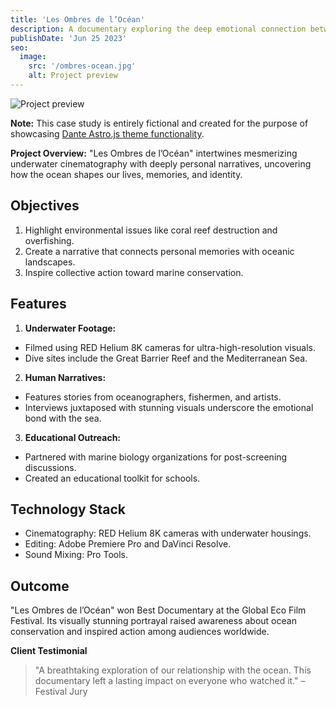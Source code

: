 ```yaml
---
title: 'Les Ombres de l’Océan'
description: A documentary exploring the deep emotional connection between humanity and the vastness of the ocean through personal stories and underwater imagery.
publishDate: 'Jun 25 2023'
seo:
  image:
    src: '/ombres-ocean.jpg'
    alt: Project preview
---
```


![Project preview](/ombres-ocean.jpg)

**Note:** This case study is entirely fictional and created for the purpose of showcasing [Dante Astro.js theme functionality](https://justgoodui.com/astro-themes/dante/).

**Project Overview:**
"Les Ombres de l’Océan" intertwines mesmerizing underwater cinematography with deeply personal narratives, uncovering how the ocean shapes our lives, memories, and identity.

## Objectives

1. Highlight environmental issues like coral reef destruction and overfishing.
2. Create a narrative that connects personal memories with oceanic landscapes.
3. Inspire collective action toward marine conservation.

## Features

1. **Underwater Footage:**

- Filmed using RED Helium 8K cameras for ultra-high-resolution visuals.
- Dive sites include the Great Barrier Reef and the Mediterranean Sea.

2. **Human Narratives:**

- Features stories from oceanographers, fishermen, and artists.
- Interviews juxtaposed with stunning visuals underscore the emotional bond with the sea.

3. **Educational Outreach:**

- Partnered with marine biology organizations for post-screening discussions.
- Created an educational toolkit for schools.

## Technology Stack

- Cinematography: RED Helium 8K cameras with underwater housings.
- Editing: Adobe Premiere Pro and DaVinci Resolve.
- Sound Mixing: Pro Tools.

## Outcome

"Les Ombres de l’Océan" won Best Documentary at the Global Eco Film Festival. Its visually stunning portrayal raised awareness about ocean conservation and inspired action among audiences worldwide.

**Client Testimonial**

> "A breathtaking exploration of our relationship with the ocean. This documentary left a lasting impact on everyone who watched it." – Festival Jury
